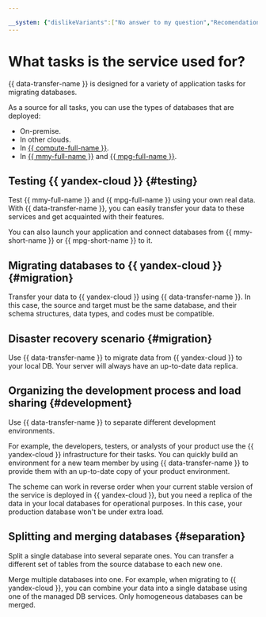 ```yaml
---

__system: {"dislikeVariants":["No answer to my question","Recomendations didn't help","The content doesn't match title","Other"]}
---
```

# What tasks is the service used for?

{{ data-transfer-name }} is designed for a variety of application tasks for migrating databases.

As a source for all tasks, you can use the types of databases that are deployed:

* On-premise.
* In other clouds.
* In [{{ compute-full-name }}](https://cloud.yandex.com/services/compute).
* In [{{ mmy-full-name }}](https://cloud.yandex.com/services/managed-mysql) and [{{ mpg-full-name }}](https://cloud.yandex.com/services/managed-postgresql).

## Testing {{ yandex-cloud }} {#testing}

Test {{ mmy-full-name }} and {{ mpg-full-name }} using your own real data. With {{ data-transfer-name }}, you can easily transfer your data to these services and get acquainted with their features.

You can also launch your application and connect databases from {{ mmy-short-name }} or {{ mpg-short-name }} to it.

## Migrating databases to {{ yandex-cloud }} {#migration}

Transfer your data to {{ yandex-cloud }} using {{ data-transfer-name }}. In this case, the source and target must be the same database, and their schema structures, data types, and codes must be compatible.

## Disaster recovery scenario {#migration}

Use {{ data-transfer-name }} to migrate data from {{ yandex-cloud }} to your local DB. Your server will always have an up-to-date data replica.

## Organizing the development process and load sharing {#development}

Use {{ data-transfer-name }} to separate different development environments.

For example, the developers, testers, or analysts of your product use the {{ yandex-cloud }} infrastructure for their tasks. You can quickly build an environment for a new team member by using {{ data-transfer-name }} to provide them with an up-to-date copy of your product environment.

The scheme can work in reverse order when your current stable version of the service is deployed in {{ yandex-cloud }}, but you need a replica of the data in your local databases for operational purposes. In this case, your production database won't be under extra load.

## Splitting and merging databases {#separation}

Split a single database into several separate ones. You can transfer a different set of tables from the source database to each new one.

Merge multiple databases into one. For example, when migrating to {{ yandex-cloud }}, you can combine your data into a single database using one of the managed DB services. Only homogeneous databases can be merged.

